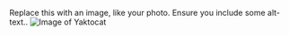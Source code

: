 Replace this with an image, like your photo. Ensure you include some alt-text..
![Image of Yaktocat](https://octodex.github.com/images/yaktocat.png)
